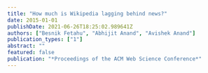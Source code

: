 ```yaml
---
title: "How much is Wikipedia lagging behind news?"
date: 2015-01-01
publishDate: 2021-06-26T18:25:02.989641Z
authors: ["Besnik Fetahu", "Abhijit Anand", "Avishek Anand"]
publication_types: ["1"]
abstract: ""
featured: false
publication: "*Proceedings of the ACM Web Science Conference*"
---
```


